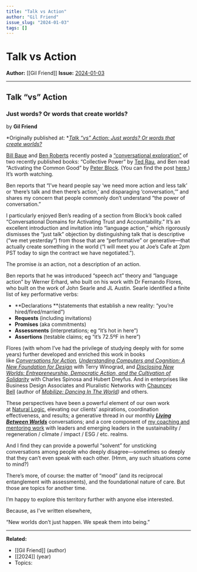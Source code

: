 ```yaml
---
title: "Talk vs Action"
author: "Gil Friend"
issue_slug: "2024-01-03"
tags: []
---
```


# Talk vs Action

**Author:** [[Gil Friend]]
**Issue:** [2024-01-03](https://plex.collectivesensecommons.org/2024-01-03/)

---

## Talk “vs” Action
### Just words? Or words that create worlds?
by **Gil Friend**

*Originally published at: *[*Talk “vs” Action: Just words? Or words that create worlds?*](https://gfriend.substack.com/p/just-words-or-words-that-create-worlds)

[Bill Baue](https://www.linkedin.com/in/billbaue?miniProfileUrn=urn%3Ali%3Afs_miniProfile%3AACoAAADOFC8BAOOFtlZZyXI-rW3OFTEgto8u3Yo) and [Ben Roberts](https://www.linkedin.com/in/benjaminjroberts?miniProfileUrn=urn%3Ali%3Afs_miniProfile%3AACoAAAB3yL4B-QRFSKiQkrKHU-dAQ0nYspUbqCE) recently posted a [“conversational exploration”](https://www.linkedin.com/feed/update/urn:li:activity:7143640844632260608/) of two recently published books: “Collective Power” by [Ted Rau](https://www.linkedin.com/in/ACoAACIUvnsBubV6FeWu-V9YuWZxffr5WMU1F6w), and Ben read “Activating the Common Good” by [Peter Block](https://www.linkedin.com/in/ACoAAAHne0wBd9KJ1DKkQilwramb0lslN49TgO4). (You can find the post [here.](https://www.linkedin.com/feed/update/urn:li:activity:7143640844632260608/)) It’s worth watching.

Ben reports that “I’ve heard people say ‘we need more action and less talk’ or ‘there’s talk and then there’s action,’ and disparaging ‘conversation,’” and shares my concern that people commonly don’t understand “the power of conversation.”

I particularly enjoyed Ben’s reading of a section from Block’s book called “Conversational Domains for Activating Trust and Accountability.” It’s an excellent introduction and invitation into “language action,” which rigorously dismisses the “just talk” objection by distinguishing talk that is descriptive (“we met yesterday”) from those that are “performative” or generative—that actually create something in the world (“I will meet you at Joe’s Cafe at 2pm PST today to sign the contract we have negotiated.”).

The promise *is* an action, not a description of an action.

Ben reports that he was introduced “speech act” theory and “language action” by Werner Erhard, who built on his work with Dr Fernando Flores, who built on the work of John Searle and JL Austin. Searle identified a finite list of key performative verbs:

- **Declarations **(statements that establish a new reality: “you’re hired/fired/married”)
- **Requests** (including invitations)
- **Promises** (aka commitments)
- **Assessments** (interpretations; eg “it’s hot in here”)
- **Assertions** (testable claims; eg “it’s 72.5ºF in here”)

Flores (with whom I’ve had the privilege of studying deeply with for some years) further developed and enriched this work in books like [*Conversations for Action*](https://amzn.to/48wykt7)*,* [*Understanding Computers and Cognition: A New Foundation for Design*](https://amzn.to/48gXkoO) with Terry Winograd, and [*Disclosing New Worlds: Entrepreneurship, Democratic Action, and the Cultivation of Solidarity*](https://amzn.to/3tvLN5P) with Charles Spinosa and Hubert Dreyfus. And in enterprises like Business Design Associates and Pluralistic Networks with [Chauncey Bell](https://www.linkedin.com/in/chaunceybell?miniProfileUrn=urn%3Ali%3Afs_miniProfile%3AACoAAAAFrM8B9l_xBeQUfVjKwzpJrJUGdAEWoD8) (author of [*Mobilize: Dancing In The World*](https://amzn.to/3vhKVSQ)*)* and others.

These perspectives have been a powerful element of our own work at [Natural Logic](https://pages.natlogic.com/home), elevating our clients’ aspirations, coordination effectiveness, and results; a generative thread in our monthly [***Living Between Worlds***](https://www.bit.ly/LivingBetweenWorlds) conversations; and a core component of [my coaching and mentoring work](https://pages.natlogic.com/home) with leaders and emerging leaders in the sustainability / regeneration / climate / impact / ESG / etc. realms.

And I find they can provide a powerful “solvent” for unsticking conversations among people who deeply disagree—sometimes so deeply that they can’t even speak with each other. (Hmm, any such situations come to mind?)

There’s more, of course: the matter of “mood” (and its reciprocal entanglement with assessments), and the foundational nature of care. But those are topics for another time.

I’m happy to explore this territory further with anyone else interested.

Because, as I’ve written elsewhere,

“New worlds don’t just happen. We speak them into being.”

---

**Related:**
- [[Gil Friend]] (author)
- [[2024]] (year)
- Topics: 

